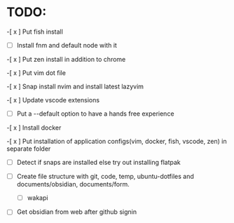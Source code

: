 # TODO:
-[ x ] Put fish install

-[ ] Install fnm and default node with it

-[ x ] Put zen install in addition to chrome

-[ x ] Put vim dot file

-[ x ] Snap install nvim and install latest lazyvim

-[ x ] Update vscode extensions

-[  ] Put a --default option to have a hands free experience

-[ x ] Install docker

-[ x ] Put installation of application configs(vim, docker, fish, vscode, zen) in separate folder

-[ ] Detect if snaps are installed else try out installing flatpak


-[ ] Create file structure with git, code, temp, ubuntu-dotfiles and documents/obsidian, documents/form.
  -[ ] wakapi 

-[ ] Get obsidian from web after github signin 
